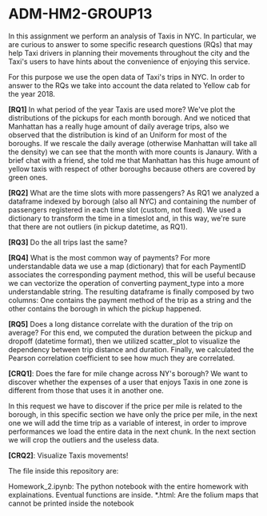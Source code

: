 # ADM-HM2-GROUP13
In this assignment we perform an analysis of Taxis in NYC. In particular, we are curious to answer to some specific research questions (RQs) that may help Taxi drivers in planning their movements throughout the city and the Taxi's users to have hints about the convenience of enjoying this service.

For this purpose we use the open data of Taxi's trips in NYC. In order to answer to the RQs we take into account the data related to Yellow cab for the year 2018.

__[RQ1]__ In what period of the year Taxis are used more? We've plot the distributions of the pickups for each month borough. And we noticed that Manhattan has a really huge amount of daily average trips, also we observed that the distribution is kind of an Uniform for most of the boroughs.
If we rescale the daily average (otherwise Manhattan will take all the density) we can see that the month with more counts is Janaury.
With a brief chat with a friend, she told me that Manhattan has this huge amount of yellow taxis with respect of other boroughs because others are covered by green ones.

__[RQ2]__ What are the time slots with more passengers? As RQ1 we analyzed a dataframe indexed by borough (also all NYC) and containing the number of passengers registered in each time slot (custom, not fixed). We used a dictionary to transform the time in a timeslot and, in this way, we're sure that there are not outliers (in pickup datetime, as RQ1).

__[RQ3]__ Do the all trips last the same?

__[RQ4]__ What is the most common way of payments? For more understandable data we use a map (dictionary) that for each PaymentID associates the corresponding payment method, this will be useful because we can vectorize the operation of converting payment_type into a more understandable string.
The resulting dataframe is finally composed by two columns: One contains the payment method of the trip as a string and the other contains the borough in which the pickup happened.

__[RQ5]__ Does a long distance correlate with the duration of the trip on average? For this end, we computed the duration between the pickup and dropoff (datetime format), then we utilized scatter_plot to visualize the dependency between trip distance and duration. Finally, we calculated the Pearson correlation coefficient to see how much they are correlated. 

__[CRQ1]__: Does the fare for mile change across NY's borough? We want to discover whether the expenses of a user that enjoys Taxis in one zone is different from those that uses it in another one. 

In this request we have to discover if the price per mile is related to the borough, in this specific section we have only the price per mile, in the next one we will add the time trip as a variable of interest, in order to improve performances we load the entire data in the next chunk. In the next section we will crop the outliers and the useless data.

__[CRQ2]__: Visualize Taxis movements! 

The file inside this repository are:

Homework_2.ipynb: The python notebook with the entire homework with explainations. Eventual functions are inside.
*.html: Are the folium maps that cannot be printed inside the notebook

